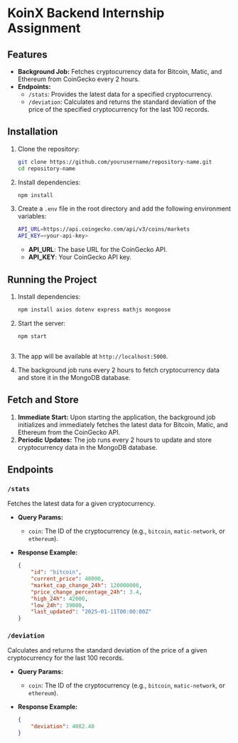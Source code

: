 # KoinX Backend Internship Assignment

## Features

- **Background Job:** Fetches cryptocurrency data for Bitcoin, Matic, and Ethereum from CoinGecko every 2 hours.
- **Endpoints:**
  - `/stats`: Provides the latest data for a specified cryptocurrency.
  - `/deviation`: Calculates and returns the standard deviation of the price of the specified cryptocurrency for the last 100 records.
  

## Installation

1. Clone the repository:
    ```bash
    git clone https://github.com/yourusername/repository-name.git
    cd repository-name
    ```

2. Install dependencies:
    ```bash
    npm install
    ```

3. Create a `.env` file in the root directory and add the following environment variables:

    ```bash
    API_URL=https://api.coingecko.com/api/v3/coins/markets
    API_KEY=<your-api-key>
    ```

    - **API_URL**: The base URL for the CoinGecko API.
    - **API_KEY**: Your CoinGecko API key.

## Running the Project
1. Install dependencies:
    ```bash
    npm install axios dotenv express mathjs mongoose

2. Start the server:
    ```bash
    npm start
    ```

    ```
3. The app will be available at `http://localhost:5000`.

4. The background job runs every 2 hours to fetch cryptocurrency data and store it in the MongoDB database.

## Fetch and Store

1. **Immediate Start:** Upon starting the application, the background job initializes and immediately fetches the latest data for Bitcoin, Matic, and Ethereum from the CoinGecko API.
2. **Periodic Updates:** The job runs every 2 hours to update and store cryptocurrency data in the MongoDB database.

   

## Endpoints

### `/stats`

Fetches the latest data for a given cryptocurrency.

- **Query Params:**
  - `coin`: The ID of the cryptocurrency (e.g., `bitcoin`, `matic-network`, or `ethereum`).

- **Response Example:**
    ```json
    {
        "id": "bitcoin",
        "current_price": 40000,
        "market_cap_change_24h": 120000000,
        "price_change_percentage_24h": 3.4,
        "high_24h": 42000,
        "low_24h": 39000,
        "last_updated": "2025-01-11T00:00:00Z"
    }
    ```
   

### `/deviation`

Calculates and returns the standard deviation of the price of a given cryptocurrency for the last 100 records.

- **Query Params:**
  - `coin`: The ID of the cryptocurrency (e.g., `bitcoin`, `matic-network`, or `ethereum`).

- **Response Example:**
    ```json
    {
        "deviation": 4082.48
    }
    ```
 
